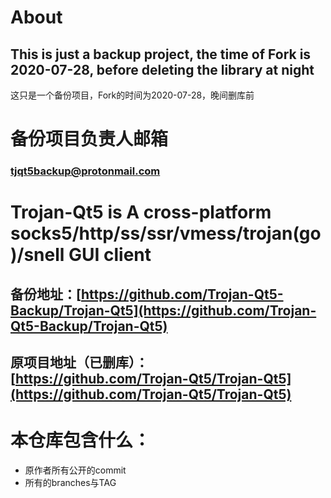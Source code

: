# About
## This is just a backup project, the time of Fork is 2020-07-28, before deleting the library at night
  这只是一个备份项目，Fork的时间为2020-07-28，晚间删库前

# 备份项目负责人邮箱
### [tjqt5backup@protonmail.com](mailto:tjqt5backup@protonmail.com)

# Trojan-Qt5 is A cross-platform socks5/http/ss/ssr/vmess/trojan(go)/snell GUI client
## 备份地址：[https://github.com/Trojan-Qt5-Backup/Trojan-Qt5](https://github.com/Trojan-Qt5-Backup/Trojan-Qt5)
## 原项目地址（已删库）： [https://github.com/Trojan-Qt5/Trojan-Qt5](https://github.com/Trojan-Qt5/Trojan-Qt5)

# 本仓库包含什么：
- 原作者所有公开的commit
- 所有的branches与TAG
<!--
**Trojan-Qt5-Backup/Trojan-Qt5-Backup** is a ✨ _special_ ✨ repository because its `README.md` (this file) appears on your GitHub profile.

Here are some ideas to get you started:

- 🔭 I’m currently working on ...
- 🌱 I’m currently learning ...
- 👯 I’m looking to collaborate on ...
- 🤔 I’m looking for help with ...
- 💬 Ask me about ...
- 📫 How to reach me: ...
- 😄 Pronouns: ...
- ⚡ Fun fact: ...
-->
